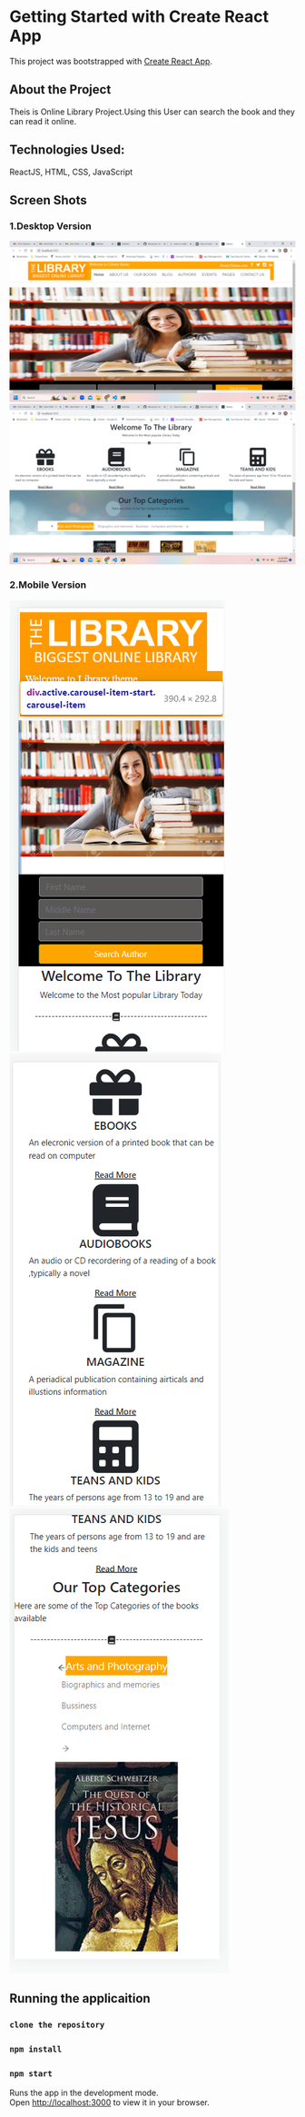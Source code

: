 # Getting Started with Create React App

This project was bootstrapped with [Create React App](https://github.com/facebook/create-react-app).

## About the Project

Theis is Online Library Project.Using this User can search the book and they can read it online.

## Technologies Used:

ReactJS, HTML, CSS, JavaScript

## Screen Shots

### 1.Desktop Version

![Desktop snapshot](src/components/screenshot/desktop1.png "Library theme")
![Desktop snapshot](src/components/screenshot/desktop2.png "Library theme")

### 2.Mobile Version

![Mobile snapshot](src/components/screenshot/mobile1.png "Library theme")
![Mobile snapshot](src/components/screenshot/mobile2.png "Library theme")
![Mobile snapshot](src/components/screenshot/mobile.png "Library theme")

## Running the applicaition

### `clone the repository`

### `npm install`

### `npm start`

Runs the app in the development mode.\
Open [http://localhost:3000](http://localhost:3000) to view it in your browser.
